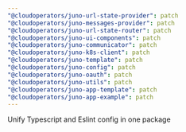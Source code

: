 ```yaml
---
"@cloudoperators/juno-url-state-provider": patch
"@cloudoperators/juno-messages-provider": patch
"@cloudoperators/juno-url-state-router": patch
"@cloudoperators/juno-ui-components": patch
"@cloudoperators/juno-communicator": patch
"@cloudoperators/juno-k8s-client": patch
"@cloudoperators/juno-template": patch
"@cloudoperators/juno-config": patch
"@cloudoperators/juno-oauth": patch
"@cloudoperators/juno-utils": patch
"@cloudoperators/juno-app-template": patch
"@cloudoperators/juno-app-example": patch
---
```


Unify Typescript and Eslint config in one package
